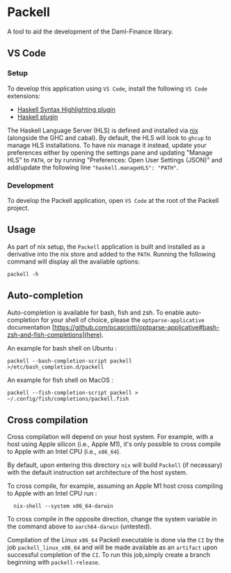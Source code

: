 # Packell

A tool to aid the development of the Daml-Finance library.

## VS Code

### Setup

To develop this application using `VS Code`, install the following `VS Code` extensions:
- [Haskell Syntax Highlighting plugin](https://marketplace.visualstudio.com/items?itemName=justusadam.language-haskell)
- [Haskell plugin](https://marketplace.visualstudio.com/items?itemName=haskell.haskell)

The Haskell Language Server (HLS) is defined and installed via [nix](default.nix) (alongside the GHC
and cabal). By default, the HLS will look to `ghcup` to manage HLS installations. To have nix manage
it instead, update your preferences either by opening the settings pane and updating "Manage HLS" to
`PATH`, or by running "Preferences: Open User Settings (JSON)" and add/update the following line
`"haskell.manageHLS": "PATH"`.

### Development

To develop the Packell application, open `VS Code` at the root of the Packell project.

## Usage

As part of nix setup, the `Packell` application is built and installed as a derivative into the nix
store and added to the `PATH`. Running the following command will display all the available options:

```
packell -h
```

## Auto-completion

Auto-completion is available for bash, fish and zsh. To enable auto-completion for your shell of
choice, please the `optparse-applicative` documentation
[https://github.com/pcapriotti/optparse-applicative#bash-zsh-and-fish-completions](here).

An example for bash shell on Ubuntu :

```
packell --bash-completion-script packell >/etc/bash_completion.d/packell
```

An example for fish shell on MacOS :

```
packell --fish-completion-script packell > ~/.config/fish/completions/packell.fish
```

## Cross compilation

Cross compilation will depend on your host system. For example, with a host using Apple silicon
(i.e., Apple M1), it's only possible to cross compile to Apple with an Intel CPU (i.e., `x86_64`).

By default, upon entering this directory `nix` will build `Packell` (if necessary) with the default
instruction set architecture of the host system.

To cross compile, for example, assuming an Apple M1 host cross compiling to Apple with an Intel CPU
run :

```
  nix-shell --system x86_64-darwin
```

To cross compile in the opposite direction, change the system variable in the command above to
`aarch64-darwin` (untested).

Compilation of the Linux `x86_64` Packell executable is done via the `CI` by the job
`packell_linux_x86_64` and will be made available as an `artifact` upon successful completion of
the `CI`. To run this job,simply create a branch beginning with `packell-release`.
